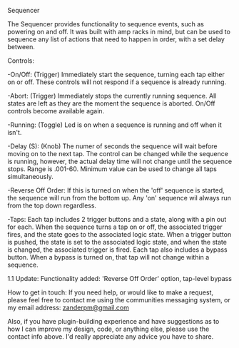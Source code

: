 Sequencer


The Sequencer provides functionality to sequence events, such as powering on and off. It was built with amp racks in mind, but can be used to sequence any list of actions that need to happen in order, with a set delay between.


Controls:

-On/Off: (Trigger) Immediately start the sequence, turning each tap either on or off. These controls will not respond if a sequence is already running.

-Abort: (Trigger) Immediately stops the currently running sequence. All states are left as they are the moment the sequence is aborted. On/Off controls become available again.

-Running: (Toggle) Led is on when a sequence is running and off when it isn't.

-Delay (S): (Knob) The numer of seconds the sequence will wait before moving on to the next tap. The control can be changed while the sequence is running, however, the actual delay time will not change until the sequence stops. Range is .001-60. Minimum value can be used to change all taps simultaneously.

-Reverse Off Order: If this is turned on when the 'off' sequence is started, the sequence will run from the bottom up. Any 'on' sequence wil always run from the top down regardless.

-Taps: Each tap includes 2 trigger buttons and a state, along with a pin out for each. When the sequence turns a tap on or off, the associated trigger fires, and the state goes to the associated logic state. When a trigger button is pushed, the state is set to the associated logic state, and when the state is changed, the associated trigger is fired. Each tap also includes a bypass button. When a bypass is turned on, that tap will not change within a sequence.

1.1 Update:
  Functionality added:
    'Reverse Off Order' option, tap-level bypass

How to get in touch:
If you need help, or would like to make a request, please feel free to contact me using the communities messaging system, or my email address: zanderpm@gmail.com

Also, if you have plugin-building experience and have suggestions as to how I can improve my design, code, or anything else, please use the contact info above. I'd really appreciate any advice you have to share.
